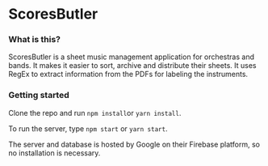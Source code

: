 # ScoresButler

### What is this?

ScoresButler is a sheet music management application for orchestras and bands. It makes it easier to sort, archive and distribute their sheets. It uses RegEx to extract information from the PDFs for labeling the instruments.

### Getting started

Clone the repo and run `npm install`or `yarn install`.

To run the server, type `npm start` or `yarn start`.

The server and database is hosted by Google on their Firebase platform, so no installation is necessary.
